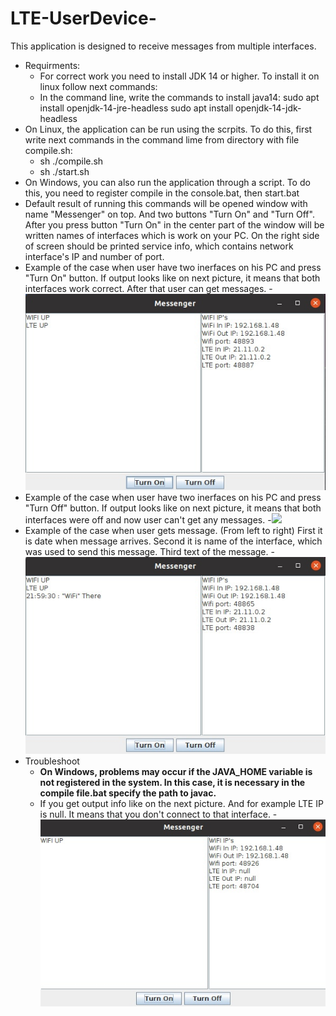 # LTE-UserDevice-
This application is designed to receive messages from multiple interfaces.

- Requirments:
  - For correct work you need to install JDK 14 or higher. To install it on linux follow next commands:
  - In the command line, write the commands to install java14:
    sudo apt install openjdk-14-jre-headless
    sudo apt install openjdk-14-jdk-headless
- On Linux, the application can be run using the scrpits. To do this, first write next commands in the command lime from directory with file compile.sh:
  - sh ./compile.sh
  - sh ./start.sh 
- On Windows, you can also run the application through a script. To do this, you need to register compile in the console.bat, then start.bat
- Default result of running this commands will be opened window with name "Messenger" on top. And two buttons "Turn On" and "Turn Off". After you press button "Turn On" in the center part of the window will be written names of interfaces which is work on your PC. On the right side of screen should be printed service info, which contains network interface's IP and number of port.
- Example of the case when user have two inerfaces on his PC and press "Turn On" button. If output looks like on next picture, it means that both interfaces work correct. After that user can get messages.
-![](readmeImages/bothUp.jpg)
- Example of the case when user have two inerfaces on his PC and press "Turn Off" button. If output looks like on next picture, it means that both interfaces were off and now user can't get any messages.
-![](readmeImages/bothOff.jpg)
- Example of the case when user gets message. (From left to right) First it is date when message arrives. Second it is name of the interface, which was used to send this message. Third text of the message.
-![](readmeImages/getMessage.jpg)
- Troubleshoot 
  - __On Windows, problems may occur if the JAVA_HOME variable is not registered in the system. In this case, it is necessary in the compile file.bat specify the path to javac.__
  - If you get output info like on the next picture. And for example LTE IP is null. It means that you don't connect to that interface.
-![](readmeImages/wifiUp.jpg)
